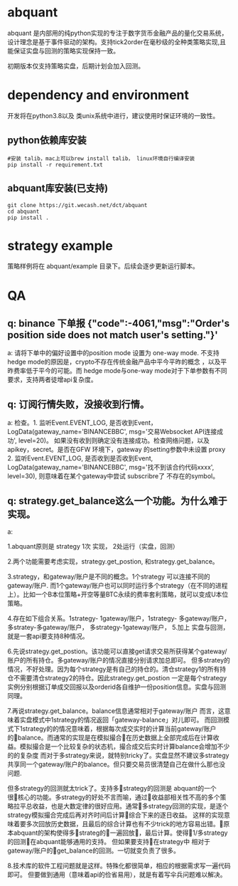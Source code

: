 # abquant
abquant 是内部用的纯python实现的专注于数字货币金融产品的量化交易系统，设计理念是基于事件驱动的架构。支持tick2order在毫秒级的全种类策略实现,且能保证实盘与回测的策略实现保持一致。

初期版本仅支持策略实盘，后期计划会加入回测。


# dependency and environment

开发将在python3.8以及 类unix系统中进行，建议使用时保证环境的一致性。

## python依赖库安装

```
#安装 talib，mac上可以brew install talib， linux环境自行编译安装
pip install -r requirement.txt
```

## abquant库安装(已支持)
```
git clone https://git.wecash.net/dct/abquant
cd abquant
pip install .
```
# strategy example

策略样例将在 abquant/example 目录下。后续会逐步更新运行脚本。



# QA
## q: binance 下单报 {"code":-4061,"msg":"Order\'s position side does not match user\'s setting."}'

a: 
请将下单中的偏好设置中的position mode 设置为 one-way mode. 不支持hedge mode的原因是，crypto不存在传统金融产品中平今平昨的概念 ，以及平昨费率低于平今的可能。而 hedge mode与one-way mode对于下单参数有不同要求，支持两者徒增api复杂度。


## q: 订阅行情失败，没接收到行情。
a: 检查。1. 监听Event.EVENT_LOG, 是否收到Event，LogData(gateway_name='BINANCEBBC', msg='交易Websocket API连接成功', level=20)。 如果没有收到则确定没有连接成功。检查网络问题，以及apikey，secret。是否在GFW 环境下，gateway 的setting参数中未设置 proxy 2. 监听Event.EVENT_LOG, 是否收到是否收到Event, LogData(gateway_name='BINANCEBBC', msg='找不到该合约代码xxxx', level=30), 则意味着在某个gateway中尝试 subscribre了 不存在的symbol。


## q: strategy.get_balance这么一个功能。为什么难于实现。

a: 

1.abquant原则是 strategy 1次 实现， 2处运行（实盘，回测）

2.两个功能需要考虑实现，strategy.get_postion, 和strategy.get_balance。

3.strategy，和gateway/账户是不同的概念。1个strategy 可以连接不同的gateway/账户. 而1个gateway/账户也可以同时运行多个strategy（在不同的进程上）。比如一个B本位策略+开空等量BTC永续的费率套利策略，就可以变成U本位策略。

4.存在如下组合关系。1strategy- 1gateway/账户，1strategy- 多gateway/账户， 多stratey-多gateway/账户， 多strategy-1gateway/账户，
5.加上 实盘与回测，就是一套api要支持8种情况。

6.先说strategy.get_postion。该功能可以直接get请求交易所获得某个gateway/账户的所有持仓。多gateway/账户的情况直接分别请求加总即可。 但多stratey的情况，不好处理。因为每个strategy是有自己的持仓的。清仓strategy1的所有持仓不需要清仓strategy2的持仓。因此strategy.get_postion 一定是每个strategy实例分别根据订单成交回报以及orderid各自维护一份position信息。实盘与回测同理。

7.再说strategy.get_balance。balance信息通常相对于gateway/账户 而言，这意味着实盘模式中1strategy的情况返回「gateway-balance」对儿即可。
而回测模式下1strategy的的情况意味着，根据每次成交实时的计算当前gateway/账户的balance。而通常的实现是在模拟撮合在历史数据上全部完成后在计算收益。模拟撮合是一个比较复杂的状态机，撮合成交后实时计算balance会增加不少的的复杂度
而对于多strategy来说，就特别tricky了。实盘显然不建议多strategy共享同一个gateway/账户的balance。但只要交易员很清楚自己在做什么那也没问题.

但多strategy的回测就太trick了。支持多strategy的回测是 abquant的一个很核心的功能。多strategy的好处不言而喻，通过收益部相关性不高的多个策略拉平总收益，也是大数定律的很好应用。通常多strategy回测的实现，是逐个strategy模拟撮合完成后再对齐时间后计算综合下来的逐日收益。 这样的实现意味着要多次回放历史数据，且最后的综合计算也有不少trick的地方容易出错。原本abquant的架构使得多strateg的一遍回放，最后计算。使得1/多strategy的回测在abquant能够通用的支持。 
但如果要支持在strategy中 相对于gateway/账户的get_balance的回测。一切就变负责了很多。

8.技术库的软件工程问题就是这样。特殊化都很简单，相应的根据需求写一遍代码即可。 但要做到通用（意味着api的俭省易用），就是有着写伞兵问题难以解决。